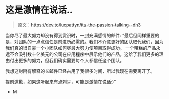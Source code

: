 # 这是激情在说话..

> 原文：<https://dev.to/lucpattyn/its-the-passion-talking--dh3>

当你尽了最大努力却没有得到赏识时，一封充满感情的邮件:
“最后但同样重要的是，对团队的一点点信任是前进所必需的。我们不介意更好的团队取代我们，因为我们真的很自豪一个小团队如何尽最大努力使项目取得成功。
一个糟糕的产品永远不会吸引数十亿美元的公司在应用程序中展示他们的产品，这给了我们更多的理由付出更多的努力，但我们确实需要每个人都信任这个团队。

我想这封附有解释的长邮件已经占用了我很多时间，所以我现在需要离开了。

提前道歉，如果这听起来有点刺耳，可能是激情在说话:)”

- M